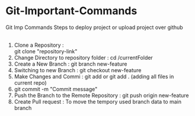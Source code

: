 # Git-Important-Commands
Git Imp Commands
Steps to deploy project or upload project over github
<br><br>
1. Clone a Repository : <div style="text-color:blue">git clone "repository-link"</div>
2. Change Directory to repository folder : cd /currentFolder
3. Create a New Branch : git branch new-feature
4. Switching to new Branch : git checkout new-feature
5. Make Changes and Commi : git add <filename> or git add . (adding all files in current repo)
6. git commit -m "Commit message"
7. Push the Branch to the Remote Repository : git push origin new-feature
8. Create Pull request : To move the tempory used branch data to main branch
   



